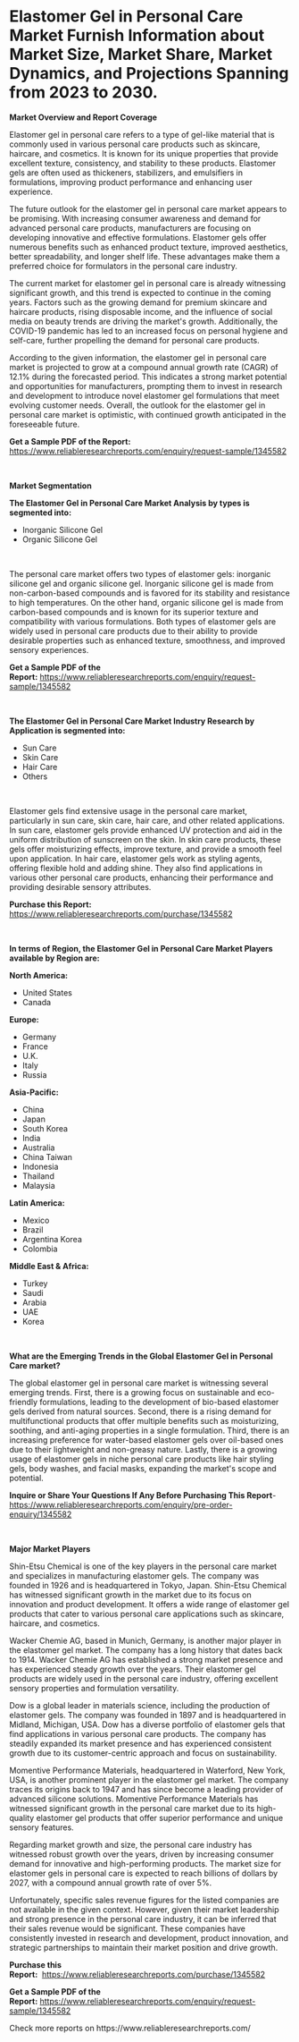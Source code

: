 <p><h1>Elastomer Gel in Personal Care Market Furnish Information about Market Size, Market Share, Market Dynamics, and Projections Spanning from 2023 to 2030.</h1></p><p><strong>Market Overview and Report Coverage</strong></p>
<p><p>Elastomer gel in personal care refers to a type of gel-like material that is commonly used in various personal care products such as skincare, haircare, and cosmetics. It is known for its unique properties that provide excellent texture, consistency, and stability to these products. Elastomer gels are often used as thickeners, stabilizers, and emulsifiers in formulations, improving product performance and enhancing user experience.</p><p>The future outlook for the elastomer gel in personal care market appears to be promising. With increasing consumer awareness and demand for advanced personal care products, manufacturers are focusing on developing innovative and effective formulations. Elastomer gels offer numerous benefits such as enhanced product texture, improved aesthetics, better spreadability, and longer shelf life. These advantages make them a preferred choice for formulators in the personal care industry.</p><p>The current market for elastomer gel in personal care is already witnessing significant growth, and this trend is expected to continue in the coming years. Factors such as the growing demand for premium skincare and haircare products, rising disposable income, and the influence of social media on beauty trends are driving the market's growth. Additionally, the COVID-19 pandemic has led to an increased focus on personal hygiene and self-care, further propelling the demand for personal care products.</p><p>According to the given information, the elastomer gel in personal care market is projected to grow at a compound annual growth rate (CAGR) of 12.1% during the forecasted period. This indicates a strong market potential and opportunities for manufacturers, prompting them to invest in research and development to introduce novel elastomer gel formulations that meet evolving customer needs. Overall, the outlook for the elastomer gel in personal care market is optimistic, with continued growth anticipated in the foreseeable future.</p></p>
<p><strong>Get a Sample PDF of the Report:</strong> <a href="https://www.reliableresearchreports.com/enquiry/request-sample/1345582">https://www.reliableresearchreports.com/enquiry/request-sample/1345582</a></p>
<p>&nbsp;</p>
<p><strong>Market Segmentation</strong></p>
<p><strong>The Elastomer Gel in Personal Care Market Analysis by types is segmented into:</strong></p>
<p><ul><li>Inorganic Silicone Gel</li><li>Organic Silicone Gel</li></ul></p>
<p>&nbsp;</p>
<p><p>The personal care market offers two types of elastomer gels: inorganic silicone gel and organic silicone gel. Inorganic silicone gel is made from non-carbon-based compounds and is favored for its stability and resistance to high temperatures. On the other hand, organic silicone gel is made from carbon-based compounds and is known for its superior texture and compatibility with various formulations. Both types of elastomer gels are widely used in personal care products due to their ability to provide desirable properties such as enhanced texture, smoothness, and improved sensory experiences.</p></p>
<p><strong>Get a Sample PDF of the Report:</strong>&nbsp;<a href="https://www.reliableresearchreports.com/enquiry/request-sample/1345582">https://www.reliableresearchreports.com/enquiry/request-sample/1345582</a></p>
<p>&nbsp;</p>
<p><strong>The Elastomer Gel in Personal Care Market Industry Research by Application is segmented into:</strong></p>
<p><ul><li>Sun Care</li><li>Skin Care</li><li>Hair Care</li><li>Others</li></ul></p>
<p>&nbsp;</p>
<p><p>Elastomer gels find extensive usage in the personal care market, particularly in sun care, skin care, hair care, and other related applications. In sun care, elastomer gels provide enhanced UV protection and aid in the uniform distribution of sunscreen on the skin. In skin care products, these gels offer moisturizing effects, improve texture, and provide a smooth feel upon application. In hair care, elastomer gels work as styling agents, offering flexible hold and adding shine. They also find applications in various other personal care products, enhancing their performance and providing desirable sensory attributes.</p></p>
<p><strong>Purchase this Report:</strong>&nbsp; <a href="https://www.reliableresearchreports.com/purchase/1345582">https://www.reliableresearchreports.com/purchase/1345582</a></p>
<p>&nbsp;</p>
<p><strong>In terms of Region, the Elastomer Gel in Personal Care Market Players available by Region are:</strong></p>
<p>
    <p> <strong> North America: </strong>
        <ul>
            <li>United States</li>
            <li>Canada</li>
        </ul>
        </p> 
    <p> <strong> Europe: </strong>
        <ul>
            <li>Germany</li>
            <li>France</li>
            <li>U.K.</li>
            <li>Italy</li>
            <li>Russia</li>
        </ul>
        </p> 
    <p> <strong> Asia-Pacific: </strong>
        <ul>
            <li>China</li>
            <li>Japan</li>
            <li>South Korea</li>
            <li>India</li>
            <li>Australia</li>
            <li>China Taiwan</li>
            <li>Indonesia</li>
            <li>Thailand</li>
            <li>Malaysia</li>
        </ul>
        </p> 
    <p> <strong> Latin America: </strong>
        <ul>
            <li>Mexico</li>
            <li>Brazil</li>
            <li>Argentina Korea</li>
            <li>Colombia</li>
        </ul>
        </p> 
    <p> <strong> Middle East & Africa: </strong>
        <ul>
            <li>Turkey</li>
            <li>Saudi</li>
            <li>Arabia</li>
            <li>UAE</li>
            <li>Korea</li>
        </ul>
    </p>
    </p>
<p>&nbsp;</p>
<p><strong>What are the Emerging Trends in the Global Elastomer Gel in Personal Care market?</strong></p>
<p><p>The global elastomer gel in personal care market is witnessing several emerging trends. First, there is a growing focus on sustainable and eco-friendly formulations, leading to the development of bio-based elastomer gels derived from natural sources. Second, there is a rising demand for multifunctional products that offer multiple benefits such as moisturizing, soothing, and anti-aging properties in a single formulation. Third, there is an increasing preference for water-based elastomer gels over oil-based ones due to their lightweight and non-greasy nature. Lastly, there is a growing usage of elastomer gels in niche personal care products like hair styling gels, body washes, and facial masks, expanding the market's scope and potential.</p></p>
<p><strong>Inquire or Share Your Questions If Any Before Purchasing This Report</strong>- <a href="https://www.reliableresearchreports.com/enquiry/pre-order-enquiry/1345582">https://www.reliableresearchreports.com/enquiry/pre-order-enquiry/1345582</a></p>
<p>&nbsp;</p>
<p><strong>Major Market Players</strong></p>
<p><p>Shin-Etsu Chemical is one of the key players in the personal care market and specializes in manufacturing elastomer gels. The company was founded in 1926 and is headquartered in Tokyo, Japan. Shin-Etsu Chemical has witnessed significant growth in the market due to its focus on innovation and product development. It offers a wide range of elastomer gel products that cater to various personal care applications such as skincare, haircare, and cosmetics.</p><p>Wacker Chemie AG, based in Munich, Germany, is another major player in the elastomer gel market. The company has a long history that dates back to 1914. Wacker Chemie AG has established a strong market presence and has experienced steady growth over the years. Their elastomer gel products are widely used in the personal care industry, offering excellent sensory properties and formulation versatility.</p><p>Dow is a global leader in materials science, including the production of elastomer gels. The company was founded in 1897 and is headquartered in Midland, Michigan, USA. Dow has a diverse portfolio of elastomer gels that find applications in various personal care products. The company has steadily expanded its market presence and has experienced consistent growth due to its customer-centric approach and focus on sustainability.</p><p>Momentive Performance Materials, headquartered in Waterford, New York, USA, is another prominent player in the elastomer gel market. The company traces its origins back to 1947 and has since become a leading provider of advanced silicone solutions. Momentive Performance Materials has witnessed significant growth in the personal care market due to its high-quality elastomer gel products that offer superior performance and unique sensory features.</p><p>Regarding market growth and size, the personal care industry has witnessed robust growth over the years, driven by increasing consumer demand for innovative and high-performing products. The market size for elastomer gels in personal care is expected to reach billions of dollars by 2027, with a compound annual growth rate of over 5%.</p><p>Unfortunately, specific sales revenue figures for the listed companies are not available in the given context. However, given their market leadership and strong presence in the personal care industry, it can be inferred that their sales revenue would be significant. These companies have consistently invested in research and development, product innovation, and strategic partnerships to maintain their market position and drive growth.</p></p>
<p><strong>Purchase this Report:</strong>&nbsp;&nbsp;<a href="https://www.reliableresearchreports.com/purchase/1345582">https://www.reliableresearchreports.com/purchase/1345582</a></p>
<p></p>
<p><strong>Get a Sample PDF of the Report:</strong>&nbsp;<a href="https://www.reliableresearchreports.com/enquiry/request-sample/1345582">https://www.reliableresearchreports.com/enquiry/request-sample/1345582</a></p>
<p>Check more reports on https://www.reliableresearchreports.com/</p>